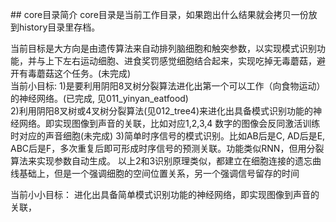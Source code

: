 ﻿﻿## core目录简介 
core目录是当前工作目录，如果跑出什么结果就会拷贝一份放到history目录里存档。

当前目标是大方向是由遗传算法来自动排列脑细胞和触突参数，以实现模式识别功能，并与上下左右运动细胞、进食奖罚感觉细胞结合起来，实现吃掉无毒蘑菇，避开有毒蘑菇这个任务。(未完成)    
当前小目标:
1)是要利用阴阳8叉树分裂算法进化出第一个可以工作（向食物运动）的神经网络。(已完成, 见011_yinyan_eatfood)  
2)利用阴阳8叉树或4叉树分裂算法(见012_tree4)来进化出具备模式识别功能的神经网络。即实现图像到声音的关联，比如对应1,2,3,4 数字的图像会反同激活训练时对应的声音细胞(未完成)
3)简单时序信号的模式识别。比如AB后是C, AD后是E, ABC后是F，多次重复后即可形成时序信号的预测关联。功能类似RNN，但用分裂算法来实现参数自动生成。
  以上2和3识别原理类似，都建立在细胞连接的遗忘曲线基础上，但是一个强调细胞的空间位置关系，另一个强调信号留存的时间
  
当前小小目标：
进化出具备简单模式识别功能的神经网络，即实现图像到声音的关联，